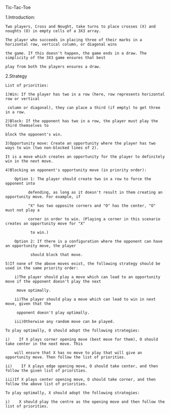Tic-Tac-Toe

1.Introduction:

    Two players, Cross and Nought, take turns to place crosses (X) and noughts (O) in empty cells of a 3X3 array.
    
    The player who succeeds in placing three of their marks in a horizontal row, vertical column, or diagonal wins
    
    the game. If this doesn't happen, the game ends in a draw. The simplicity of the 3X3 game ensures that best
    
    play from both the players ensures a draw.
    
2.Strategy
    
    List of priorities:
    
    1)Win: If the player has two in a row (here, row represents horizontal row or vertical
    
     column or diagonal), they can place a third (if empty) to get three in a row.
    
    2)Block: If the opponent has two in a row, the player must play the third themselves to
    
    block the opponent's win.
    
    3)Opportunity move: Create an opportunity where the player has two ways to win (two non-blocked lines of 2).
    
    It is a move which creates an opportunity for the player to definitely win in the next move.
    
    4)Blocking an opponent's opportunity move (in priority order):
    
        Option 1: The player should create two in a row to force the opponent into
    
              defending, as long as it doesn't result in them creating an opportunity move. For example, if
    
              "X" has two opposite corners and "O" has the center, "O" must not play a
    
              corner in order to win. (Playing a corner in this scenario creates an opportunity move for "X"
    
               to win.)
    
        Option 2: If there is a configuration where the opponent can have an opportunity move, the player
    
               should block that move.
    
    5)If none of the above moves exist, the following strategy should be used in the same priority order:
    
        i)The player should play a move which can lead to an opportunity move if the opponent doesn't play the next
    
         move optimally.
    
        ii)The player should play a move which can lead to win in next move, given that the
    
         opponent doesn't play optimally.
    
        iii)Otherwise any random move can be played.
    
    To play optimally, O should adopt the following strategies:
    
    i)    If X plays corner opening move (best move for them), O should take center in the next move. This
    
        will ensure that X has no move to play that will give an opportunity move. Then follow the list of priorities.
    
    ii)    If X plays edge opening move, O should take center, and then follow the given list of priorities.
    
    iii)If X plays center opening move, O should take corner, and then follow the above list of priorities.
    
    To play optimally, X should adopt the following strategies:
    
    i)    X should play the centre as the opening move and then follow the list of priorities.

